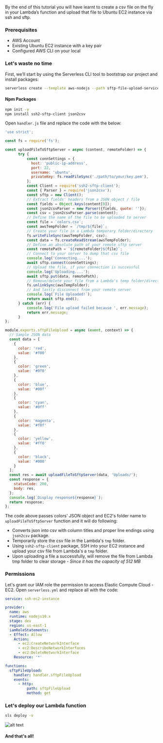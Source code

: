By the end of this tutorial you will have learnt to create a csv file on the fly in your Lambda’s function and upload that file to Ubuntu EC2 instance via ssh and sftp.

### Prerequisites

* AWS Account
* Existing Ubuntu EC2 instance with a key pair
* Configured AWS CLI on your local

### Let's waste no time

First, we’ll start by using the Serverless CLI tool to bootstrap our project and install packages:

```bash
serverless create --template aws-nodejs --path sftp-file-upload-service --name sftp-file-upload
```

#### Npm Packages

```bash
npm init -y
npm install ssh2-sftp-client json2csv
```

Open `handler.js` file and replace the code with the below:

```javascript
'use strict';

const fs = require('fs');

const uploadFileToSftpServer = async (content, remoteFolder) => {
      try {
          const connSettings = {
            host: 'public-ip-address',
            port: 22,
            username: 'ubuntu',
            privateKey: fs.readFileSync('./path/to/your/key.pem'),
          };
          const Client = require('ssh2-sftp-client');
          const { Parser } = require('json2csv');
          const sftp = new Client();
          // Extract fields' headers from a JSON object / file
          const fields = Object.keys(content[0]);
          const json2csvParser = new Parser({fields, quote: ''});
          const csv = json2csvParser.parse(content);
          // Define the name of the file to be uploaded to server
          const file = `colors.csv`;
          const awsTempFolder = `/tmp/${file}`;
          // Create your file in a Lambda temporary folder/directory 
          fs.writeFileSync(awsTempFolder, csv);
          const data = fs.createReadStream(awsTempFolder);
          // Define an absolute path of your remote sftp server
          const remotePath = `${remoteFolder}${file}`;
          // Connect to your server to dump that csv file 
          console.log('Connecting....');
          await sftp.connect(connSettings);
          // Upload the file, if your connection is successful
          console.log('Uploading....');
          await sftp.put(data, remotePath);
          // Remove/delete your file from a Lambda's temp folder/directory
          fs.unlinkSync(awsTempFolder);
          // And lastly disconnect from your remote server
          console.log(`File Uploaded!`);
          return await sftp.end();
      } catch (err) {
          console.log('File upload failed because ', err.message);
          return err.message;
      }
};

module.exports.sftpFileUpload = async (event, context) => {
  // Sample JSON data
  const data = [
    {
      color: 'red',
      value: '#f00'
    },
    {
      color: 'green',
      value: '#0f0'
    },
    {
      color: 'blue',
      value: '#00f'
    },
    {
      color: 'cyan',
      value: '#0ff'
    },
    {
      color: 'magenta',
      value: '#f0f'
    },
    {
      color: 'yellow',
      value: '#ff0'
    },
    {
      color: 'black',
      value: '#000'
    }
  ];
  const res = await uploadFileToSftpServer(data, 'Uploads/');
  const response = {
    statusCode: 200,
    body: res,
  };
  console.log(`Display response${response}`);
  return response;
};
```
The code above passes colors' JSON object and EC2's folder name to `uploadFileToSftpServer` function and it will do following:

* Converts json into csv with column titles and proper line endings using `json2csv` package.
* Temporarily store the csv file in the Lambda's `tmp` folder.
* Using `ssh2-sftp-client` package, SSH into your EC2 instance and upload your csv file from Lambda's a `tmp` folder.
* Upon uploading a file a successfully, will remove the file from Lambda tmp folder to clear storage - _Since it has the capacity of 512 MB_

### Permissions

Let's grant our IAM role the permission to access Elastic Compute Cloud - EC2. Open `serverless.yml` and replace all with the code:

```yaml
service: ssh-ec2-instance

provider:
  name: aws
  runtime: nodejs10.x
  stage: dev
  region: us-east-1
  iamRoleStatements:
  - Effect: Allow
    Action:
      - ec2:CreateNetworkInterface
      - ec2:DescribeNetworkInterfaces
      - ec2:DeleteNetworkInterface
    Resource: '*'

functions:
  sftpFileUpload:
    handler: handler.sftpFileUpload
    events:
      - http:
          path: sftpFileUpload
          method: get
```
### Let's deploy our Lambda function

```bash
sls deploy -v
```

![alt text](https://nextjs-portfolio.s3.amazonaws.com/SSH-into-EC2-instance-from-AWS-Lambda.png "Deploy AWS Lambda")

#### And that's all!
